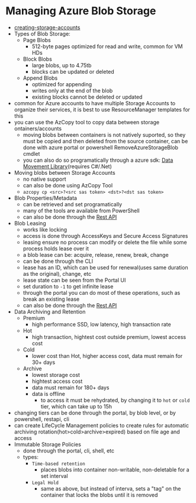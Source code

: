 # Managing Azure Blob Storage

- [creating-storage-accounts](https://cloudacademy.com/course/managing-azure-blob-storage/creating-an-azure-storage-account/)
- Types of Blob Storage:
  - Page Blobs
    - 512-byte pages optimized for read and write, common for VM HDs
  - Block Blobs
    - large blobs, up to 4.75tb
    - blocks can be updated or deleted
  - Append Blobs
    - optimized for appending
    - writes only at the end of the blob
    - existing blocks cannot be deleted or updated
- common for Azure accounts to have multiple Storage Accounts to organize their services, it is best to use ResourceManager templates for this
- you can use the AzCopy tool to copy data between storage ontainers/accounts
  - moving blobs between containers is not natively suported, so they must be copied and then deleted from the source container, can be done with azure portal or powershell RemoveAzureStorageBlob cmdlet
  - you can also do so programatically through a azure sdk: [Data Movement Library](https://docs.microsoft.com/azure/storage/common/storage-use-data-movement-library)(requires C#/.Net)
- Moving blobs between Storage Accounts
  - no native support
  - can also be done using AzCopy Tool
  - `azcopy cp <src>?<src sas token> <dst>?<dst sas token>`
- Blob Properties/Metadata
  - can be retrieved and set programatically
  - many of the tools are available from PowerShell
  - can also be done through the [Rest API](https://docs.microsoft.com/azure/storage/common/storage-rest-api-auth)
- Blob Leasing
  - works like locking
  - access is done through AccessKeys and Secure Access Signatures
  - leasing ensure  no process can modify or delete the file while some process holds lease over it
  - a blob lease can be: acquire, release, renew, break, change
  - can be done through the CLI
  - lease has an ID, which can be used for renewal(uses same duration as the original), change, etc
  - lease state can be seen from the Portal UI
  - set duration to `-1` to get infinite lease
  - through the portal you can do most of these operations, such as break an existing lease
  - can also be done through the [Rest API](https://docs.microsoft.com/azure/storage/common/storage-rest-api-auth)
- Data Archiving and Retention
  - Premium
    - high performance SSD, low latency, high transaction rate
  - Hot
    - high transaction, hightest cost outside premium, lowest access cost
  - Cold
    - lower cost than Hot, higher access cost, data must remain for 30+ days
  - Archive
    - lowest storage cost
    - hightest access cost
    - data must remain for 180+ days
    - data is offline
      - to access it must be rehydrated, by changing it to `hot` or `cold` tier, which can take up to 15h
- changing tiers can be done through the portal, by blob level, or by powershell, restapi, cli
- can create LifeCycle Management policies to create rules for automatic archiving rotation(hot>cold>archive>expired) based on file age and access 
- Immutable Storage Policies
  - done through the portal, cli, shell, etc
  - types:
    - `Time-based retention`
      - places blobs into container non-writable, non-deletable for a set interval
    - `Legal Hold`
      - same as above, but instead of interva, sets a "tag" on the container that locks the blobs until it is removed

